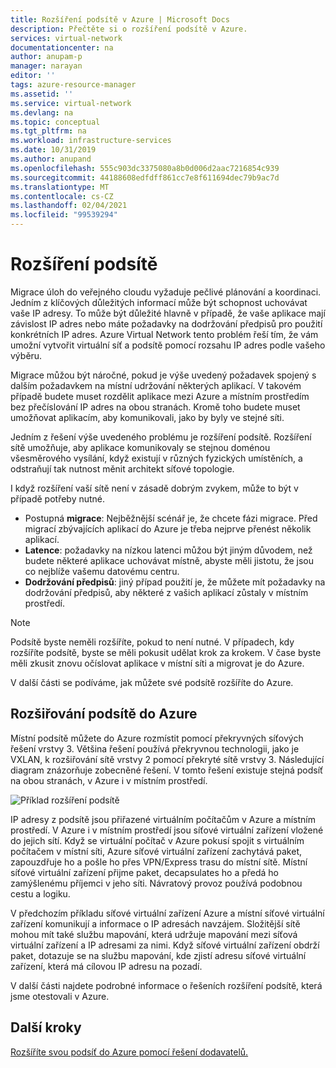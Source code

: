 ```yaml
---
title: Rozšíření podsítě v Azure | Microsoft Docs
description: Přečtěte si o rozšíření podsítě v Azure.
services: virtual-network
documentationcenter: na
author: anupam-p
manager: narayan
editor: ''
tags: azure-resource-manager
ms.assetid: ''
ms.service: virtual-network
ms.devlang: na
ms.topic: conceptual
ms.tgt_pltfrm: na
ms.workload: infrastructure-services
ms.date: 10/31/2019
ms.author: anupand
ms.openlocfilehash: 555c903dc3375080a8b0d006d2aac7216854c939
ms.sourcegitcommit: 44188608edfdff861cc7e8f611694dec79b9ac7d
ms.translationtype: MT
ms.contentlocale: cs-CZ
ms.lasthandoff: 02/04/2021
ms.locfileid: "99539294"
---
```

# <a name="subnet-extension"></a>Rozšíření podsítě
Migrace úloh do veřejného cloudu vyžaduje pečlivé plánování a koordinaci. Jedním z klíčových důležitých informací může být schopnost uchovávat vaše IP adresy. To může být důležité hlavně v případě, že vaše aplikace mají závislost IP adres nebo máte požadavky na dodržování předpisů pro použití konkrétních IP adres. Azure Virtual Network tento problém řeší tím, že vám umožní vytvořit virtuální síť a podsítě pomocí rozsahu IP adres podle vašeho výběru.

Migrace můžou být náročné, pokud je výše uvedený požadavek spojený s dalším požadavkem na místní udržování některých aplikací. V takovém případě budete muset rozdělit aplikace mezi Azure a místním prostředím bez přečíslování IP adres na obou stranách. Kromě toho budete muset umožňovat aplikacím, aby komunikovali, jako by byly ve stejné síti.

Jedním z řešení výše uvedeného problému je rozšíření podsítě. Rozšíření sítě umožňuje, aby aplikace komunikovaly se stejnou doménou všesměrového vysílání, když existují v různých fyzických umístěních, a odstraňují tak nutnost měnit architekt síťové topologie. 

I když rozšíření vaší sítě není v zásadě dobrým zvykem, může to být v případě potřeby nutné.

- Postupná **migrace**: Nejběžnější scénář je, že chcete fázi migrace. Před migrací zbývajících aplikací do Azure je třeba nejprve přenést několik aplikací.
- **Latence**: požadavky na nízkou latenci můžou být jiným důvodem, než budete některé aplikace uchovávat místně, abyste měli jistotu, že jsou co nejblíže vašemu datovému centru.
- **Dodržování předpisů**: jiný případ použití je, že můžete mít požadavky na dodržování předpisů, aby některé z vašich aplikací zůstaly v místním prostředí.
 
> [!NOTE] 
> Podsítě byste neměli rozšíříte, pokud to není nutné. V případech, kdy rozšíříte podsítě, byste se měli pokusit udělat krok za krokem. V čase byste měli zkusit znovu očíslovat aplikace v místní síti a migrovat je do Azure.

V další části se podíváme, jak můžete své podsítě rozšíříte do Azure.


## <a name="extend-your-subnet-to-azure"></a>Rozšiřování podsítě do Azure
 Místní podsítě můžete do Azure rozmístit pomocí překryvných síťových řešení vrstvy 3. Většina řešení používá překryvnou technologii, jako je VXLAN, k rozšiřování sítě vrstvy 2 pomocí překryté sítě vrstvy 3. Následující diagram znázorňuje zobecněné řešení. V tomto řešení existuje stejná podsíť na obou stranách, v Azure i v místním prostředí. 

![Příklad rozšíření podsítě](./media/subnet-extension/subnet-extension.png)

IP adresy z podsítě jsou přiřazené virtuálním počítačům v Azure a místním prostředí. V Azure i v místním prostředí jsou síťové virtuální zařízení vložené do jejich sítí. Když se virtuální počítač v Azure pokusí spojit s virtuálním počítačem v místní síti, Azure síťové virtuální zařízení zachytává paket, zapouzdřuje ho a pošle ho přes VPN/Express trasu do místní sítě. Místní síťové virtuální zařízení přijme paket, decapsulates ho a předá ho zamýšlenému příjemci v jeho síti. Návratový provoz používá podobnou cestu a logiku.

V předchozím příkladu síťové virtuální zařízení Azure a místní síťové virtuální zařízení komunikují a informace o IP adresách navzájem. Složitější sítě mohou mít také službu mapování, která udržuje mapování mezi síťová virtuální zařízení a IP adresami za nimi. Když síťové virtuální zařízení obdrží paket, dotazuje se na službu mapování, kde zjistí adresu síťové virtuální zařízení, která má cílovou IP adresu na pozadí.

V další části najdete podrobné informace o řešeních rozšíření podsítě, která jsme otestovali v Azure.

## <a name="next-steps"></a>Další kroky 
[Rozšíříte svou podsíť do Azure pomocí řešení dodavatelů.](https://github.com/microsoft/Azure-LISP)